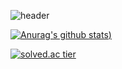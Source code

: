 ![header](https://capsule-render.vercel.app/api?type=slice&color=gradient&text=%20JisuPark%20&height=300&fontSize=150)

[![Anurag's github stats](https://github-readme-stats.vercel.app/api?username=Jisup&show_icons=true&theme=radical))](https://github.com/Jisup/github-readme-stats)

[![solved.ac tier](http://mazassumnida.wtf/api/v2/generate_badge?boj=jerryprk)](https://solved.ac/jerryprk)
